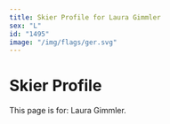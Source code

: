 ```yaml
---
title: Skier Profile for Laura Gimmler
sex: "L"
id: "1495"
image: "/img/flags/ger.svg" 
---
```


# Skier Profile

This page is for: Laura Gimmler.
    